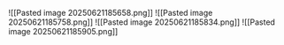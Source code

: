 ![[Pasted image 20250621185658.png]]
![[Pasted image 20250621185758.png]]
![[Pasted image 20250621185834.png]]
![[Pasted image 20250621185905.png]]
